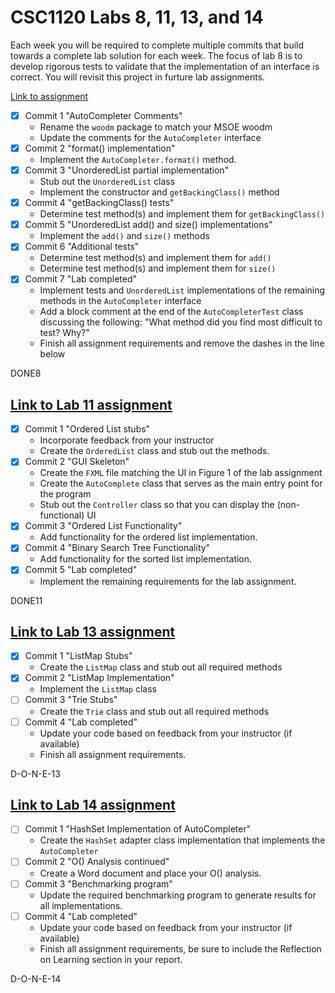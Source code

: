 # CSC1120 Labs 8, 11, 13, and 14

Each week you will be required to complete multiple commits that build towards
a complete lab solution for each week. The focus of lab 8 is to develop
rigorous tests to validate that the implementation of an interface is correct.
You will revisit this project in furture lab assignments.

[Link to assignment](https://csse.msoe.us/csc1120/lab8)

* [x] Commit 1 "AutoCompleter Comments"
  - Rename the `woodm` package to match your MSOE woodm
  - Update the comments for the `AutoCompleter` interface
* [x] Commit 2 "format() implementation"
  - Implement the `AutoCompleter.format()` method.
* [x] Commit 3 "UnorderedList partial implementation"
  - Stub out the `UnorderedList` class
  - Implement the constructor and `getBackingClass()` method
* [x] Commit 4 "getBackingClass() tests"
  - Determine test method(s) and implement them for `getBackingClass()`
* [x] Commit 5 "UnorderedList add() and size() implementations"
  - Implement the `add()` and `size()` methods
* [x] Commit 6 "Additional tests"
  - Determine test method(s) and implement them for `add()`
  - Determine test method(s) and implement them for `size()`
* [x] Commit 7 "Lab completed"
  - Implement tests and `UnorderedList` implementations of the remaining methods in the `AutoCompleter` interface
  - Add a block comment at the end of the `AutoCompleterTest` class discussing
    the following: "What method did you find most difficult to test? Why?"
  - Finish all assignment requirements and remove the dashes in the line below

DONE8

## [Link to Lab 11 assignment](https://csse.msoe.us/csc1120/lab11)

* [x] Commit 1 "Ordered List stubs"
    - Incorporate feedback from your instructor
    - Create the `OrderedList` class and stub out the methods.
* [x] Commit 2 "GUI Skeleton"
    - Create the `FXML` file matching the UI in Figure 1 of the lab assignment
    - Create the `AutoComplete` class that serves as the main entry point for the program
    - Stub out the `Controller` class so that you can display the (non-functional) UI
* [x] Commit 3 "Ordered List Functionality"
    - Add functionality for the ordered list implementation.
* [x] Commit 4 "Binary Search Tree Functionality"
    - Add functionality for the sorted list implementation.
* [x] Commit 5 "Lab completed"
    - Implement the remaining requirements for the lab assignment.

DONE11

## [Link to Lab 13 assignment](https://csse.msoe.us/csc1120/lab13)

* [x] Commit 1 "ListMap Stubs"
    - Create the `ListMap` class and stub out all required methods
* [x] Commit 2 "ListMap Implementation"
    - Implement the `ListMap` class
* [ ] Commit 3 "Trie Stubs"
    - Create the `Trie` class and stub out all required methods
* [ ] Commit 4 "Lab completed"
    - Update your code based on feedback from your instructor (if available)
    - Finish all assignment requirements.

D-O-N-E-13

## [Link to Lab 14 assignment](https://csse.msoe.us/csc1120/lab14)

* [ ] Commit 1 "HashSet Implementation of AutoCompleter"
    - Create the `HashSet` adapter class implementation that implements the `AutoCompleter`
* [ ] Commit 2 "O() Analysis continued"
    - Create a Word document and place your O() analysis.
* [ ] Commit 3 "Benchmarking program"
    - Update the required benchmarking program to generate results for all implementations.
* [ ] Commit 4 "Lab completed"
    - Update your code based on feedback from your instructor (if available)
    - Finish all assignment requirements, be sure to include the Reflection on Learning section in your report.

D-O-N-E-14
